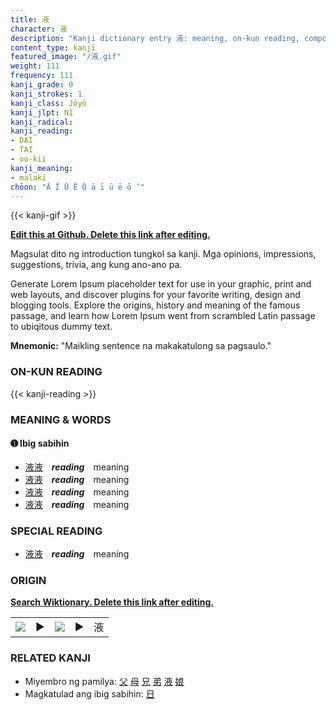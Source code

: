```yaml
---
title: 液
character: 液
description: "Kanji dictionary entry 液: meaning, on-kun reading, compounds, origin, related kanji"
content_type: kanji
featured_image: "/液.gif"
weight: 111
frequency: 111
kanji_grade: 0
kanji_strokes: 1
kanji_class: Jōyō
kanji_jlpt: N1
kanji_radical: 
kanji_reading: 
- DAI
- TAI
- oo-kii
kanji_meaning:
- malaki
chōon: "Ā Ī Ū Ē Ō ā ī ū ē ō ’"
---
```

[//]: # (Don't edit the line below. Kanji animated GIF code is automatically generated.)
{{< kanji-gif >}}

[//]: # (Edit below this line.)

**[Edit this at Github. Delete this link after editing.](https://github.com/tim0g/tim/tree/main/content/kanji/液/index.md)**

Magsulat dito ng introduction tungkol sa kanji. Mga opinions, impressions, suggestions, trivia, ang kung ano-ano pa.

Generate Lorem Ipsum placeholder text for use in your graphic, print and web layouts, and discover plugins for your favorite writing, design and blogging tools. Explore the origins, history and meaning of the famous passage, and learn how Lorem Ipsum went from scrambled Latin passage to ubiqitous dummy text.
 
**Mnemonic:** "Maikling sentence na makakatulong sa pagsaulo."

### ON-KUN READING

[//]: # (Don't edit the line below. ON-KUN READING code is automatically generated.)
{{< kanji-reading >}}

### MEANING & WORDS

#### ➊ **Ibig sabihin**
  - [液](../液)[液](../液)　***reading***　meaning
  - [液](../液)[液](../液)　***reading***　meaning
  - [液](../液)[液](../液)　***reading***　meaning
  - [液](../液)[液](../液)　***reading***　meaning

### SPECIAL READING
  - [液](../液)[液](../液)　***reading***　meaning

### ORIGIN

**[Search Wiktionary. Delete this link after editing.](https://wiktionary.org/wiki/液)**
<table class="kanji-table"><tr><td>
<img src="60px-液-bronze.svg.png">
</td><td>▶</td><td>
<img src="60px-液-oracle.svg.png">
</td><td>▶</td>
<td class="kanji-origin">液</td>
</tr></table>

### RELATED KANJI
- Miyembro ng pamilya: [父](../父) [母](../母) [兄](../兄) [弟](../弟) [液](../液) [娘](../娘)
- Magkatulad ang ibig sabihin: [日](../日)
